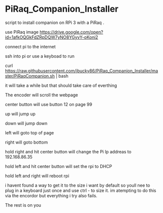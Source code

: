 # PiRaq_Companion_Installer
script to install companion on RPi 3 with a PiRaq . 

use PiRaq image https://drive.google.com/open?id=1afkOQGkFdZRpDQW7yNO8YGyvY-oKoni2

connect pi to the internet

ssh into pi or use a keyboad to run 

curl https://raw.githubusercontent.com/jbucky86/PiRaq_Companion_Installer/master/PiRaqCompanion.sh | bash

it will take a while but that should take care of everthing



The encoder will scroll the webpage

center button will use button 12 on page 99

up will jump up 

down will jump down 

left will goto top of page

right will goto bottom 

hold right and hit center button will change the Pi Ip addreas to 192.168.86.35 

hold left and hit center button will set the rpi to DHCP

hold left and right will reboot rpi

i havent found a way to get it to the size i want by default so youll nee to plug in a keyboard just once and use ctrl - to size it. im atempting to do this via the encordor but everything i try also fails.  

The rest is on you 
